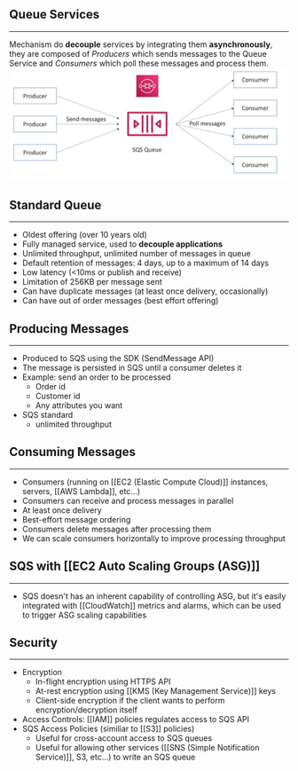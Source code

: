 ## Queue Services
---
Mechanism do __decouple__ services by integrating them __asynchronously__, they are composed of _Producers_ which sends messages to the Queue Service and _Consumers_ which poll these messages and process them.
![queue_service.png](./Images/queue_service.png)

## Standard Queue
---
- Oldest offering (over 10 years old)
- Fully managed service, used to __decouple applications__
- Unlimited throughput, unlimited number of messages in queue
- Default retention of messages: 4 days, up to a maximum of 14 days
- Low latency (<10ms or publish and receive)
- Limitation of 256KB per message sent
- Can have duplicate messages (at least once delivery, occasionally)
- Can have out of order messages (best effort offering)

## Producing Messages
---
- Produced to SQS using the SDK (SendMessage API)
- The message is persisted in SQS until a consumer deletes it
- Example: send an order to be processed
	- Order id
	- Customer id
	- Any attributes you want
- SQS standard
	- unlimited throughput

## Consuming Messages
---
- Consumers (running on [[EC2 (Elastic Compute Cloud)]] instances, servers, [[AWS Lambda]], etc...)
- Consumers can receive and process messages in parallel
- At least once delivery
- Best-effort message ordering
- Consumers delete messages after processing them
- We can scale consumers horizontally to improve processing throughput

## SQS with [[EC2 Auto Scaling Groups (ASG)]]
---
- SQS doesn't has an inherent capability of controlling ASG, but it's easily integrated with [[CloudWatch]] metrics and alarms, which can be used to trigger ASG scaling capabilities

## Security
---
- Encryption
	- In-flight encryption using HTTPS API
	- At-rest encryption using [[KMS (Key Management Service)]] keys
	- Client-side encryption if the client wants to perform encryption/decryption itself
- Access Controls: [[IAM]] policies regulates access to SQS API
- SQS Access Policies (similiar to [[S3]] policies)
	- Useful for cross-account access to SQS queues
	- Useful for allowing other services ([[SNS (Simple Notification Service)]], S3, etc...) to write an SQS queue